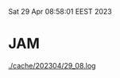 Sat 29 Apr 08:58:01 EEST 2023
# JAM
<a href='./cache/202304/29_08.log'>./cache/202304/29_08.log</a>
